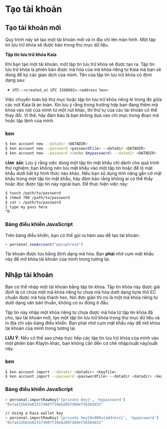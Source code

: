 # Tạo tài khoản

## Tạo tài khoản mới <a id="creating-a-new-account"></a>

Quy trình này sẽ tạo một tài khoản mới và in địa chỉ lên màn hình. Một tập tin lưu trữ khóa sẽ được bảo trong thư mục dữ liệu.

**Tập tin lưu trữ khóa Kaia**

Khi bạn tạo một tài khoản, một tập tin lưu trữ khóa sẽ được tạo ra. Tập tin lưu trữ khóa là phiên bản được mã hóa của mã khóa riêng tư Kaia mà bạn sẽ dùng để ký các giao dịch của mình. Tên của tập tin lưu trữ khóa có định dạng sau:

- `UTC--<created_at UTC ISO8601>-<address hex>`

Việc chuyển toàn bộ thư mục hoặc tập tin lưu trữ khóa riêng lẻ trong đó giữa các nút Kaia là an toàn. Xin lưu ý rằng trong trường hợp bạn đang thêm mã khóa vào nút của mình từ một nút khác, thì thứ tự của các tài khoản có thể thay đổi. Vì thế, hãy đảm bảo là bạn không dựa vào chỉ mục trong đoạn mã hoặc tập lệnh của mình.

### ken <a id="ken"></a>

```bash
$ ken account new --datadir <DATADIR>
$ ken account new --password <passwordfile> --datadir <DATADIR>
$ ken account new --password <(echo $mypassword) --datadir <DATADIR>
```

**`CẢNH BẢO`**: Lưu ý rằng việc dùng một tập tin mật khẩu chỉ dành cho quá trình thử nghiệm; bạn không nên lưu mật khẩu vào một tập tin hoặc để lộ mật khẩu dưới bất kỳ hình thức nào khác. Nếu bạn sử dụng tính năng gắn cờ mật khẩu trong một tập tin mật khẩu, hãy đảm bảo rằng không ai có thể thấy hoặc đọc được tập tin này ngoài bạn. Để thực hiện việc này:

```bash
$ touch /path/to/password
$ chmod 700 /path/to/password
$ cat > /path/to/password
I type my pass here
^D
```

### Bảng điều khiển JavaScript <a id="javascript-console"></a>

Trên bảng điều khiển, bạn có thể gọi ra hàm sau để tạo tài khoản:

```javascript
> personal.newAccount("passphrase")
```

Tài khoản được lưu bằng định dạng mã hóa. Bạn **phải** nhớ cụm mật khẩu này để mở khóa tài khoản của mình trong tương lai.

## Nhập tài khoản <a id="importing-an-account"></a>

Bạn có thể nhập một tài khoản bằng tập tin khóa. Tập tin khóa này được giả định là có chứa một mã khóa riêng tư chưa mã hóa dưới dạng byte thô EC chuẩn được mã hóa thành hex. Nói đơn giản thì nó là một mã khóa riêng tư dưới dạng văn bản thuần, không có `0x` đứng ở đầu.

Tập tin này nhập một khóa riêng tư chưa được mã hóa từ tập tin khóa đã cho, tạo tài khoản mới, tạo một tập tin lưu trữ khóa trong thư mục dữ liệu và in địa chỉ vào bảng điều khiển. Bạn phải nhớ cụm mật khẩu này để mở khóa tài khoản của mình trong tương lai.

**LƯU Ý**: Nếu có thể sao chép trực tiếp các tập tin lưu trữ khóa của mình vào một phiên bản Klaytn khác, bạn không cần đến cơ chế nhập/xuất này/xuất này.

### ken <a id="ken-1"></a>

```bash
$ ken account import --datadir <datadir> <keyfile>
$ ken account import --password <passwordfile> --datadir <datadir> <keyfile>
```

### Bảng điều khiển JavaScript <a id="javascript-console-1"></a>

```bash
> personal.importRawKey('{private key}', 'mypassword')
"0xfa415bb3e6231f488ff39eb2897db0ef3636dd32"​

// Using a Kaia wallet key
> personal.importRawKey('{private key}0x000x{address}', 'mypassword')
"0xfa415bb3e6231f488ff39eb2897db0ef3636dd32"
```